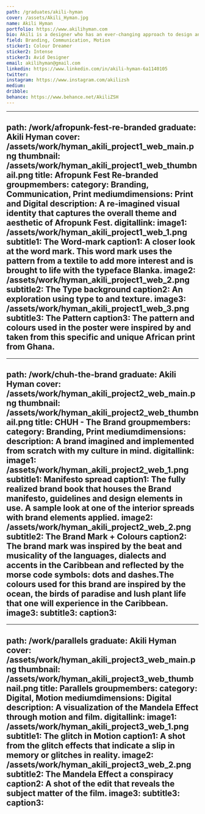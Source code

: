 ```yaml
---
path: /graduates/akili-hyman
cover: /assets/Akili_Hyman.jpg
name: Akili Hyman
portfolio: https://www.akilihyman.com
bio: Akili is a designer who has an ever-changing approach to design and uses experimentation as a key part in the implementation of her ideas. She is interested in creating pieces that are uniquely physical and digital that transcend the lines between digital and physical media.
field: Branding, Communication, Motion
sticker1: Colour Dreamer
sticker2: Intense
sticker3: Avid Designer 
email: akilihyman@gmail.com
linkedin: https://www.linkedin.com/in/akili-hyman-6a1140105
twitter:
instagram: https://www.instagram.com/akilizsh
medium:
dribble: 
behance: https://www.behance.net/AkiliZSH
---
```


---
path: /work/afropunk-fest-re-branded
graduate: Akili Hyman
cover: /assets/work/hyman_akili_project1_web_main.png
thumbnail: /assets/work/hyman_akili_project1_web_thumbnail.png
title: Afropunk Fest Re-branded
groupmembers:
category: Branding, Communication, Print
mediumdimensions: Print and Digital
description: A re-imagined visual identity that captures the overall theme and aesthetic of Afropunk Fest.
digitallink:
image1: /assets/work/hyman_akili_project1_web_1.png
subtitle1: The Word-mark
caption1: A closer look at the word mark. This word mark uses the pattern from a textile to add more interest and is brought to life with the typeface Blanka. 
image2: /assets/work/hyman_akili_project1_web_2.png
subtitle2: The Type background
caption2: An exploration using type to and texture.
image3: /assets/work/hyman_akili_project1_web_3.png
subtitle3: The Pattern
caption3: The pattern and colours used in the poster were inspired by and taken from this specific and unique African print from Ghana.
---

---
path: /work/chuh-the-brand 
graduate: Akili Hyman
cover: /assets/work/hyman_akili_project2_web_main.png
thumbnail: /assets/work/hyman_akili_project2_web_thumbnail.png
title: CHUH - The Brand 
groupmembers:
category: Branding, Print
mediumdimensions:
description: A brand imagined and implemented from scratch with my culture in mind.
digitallink:
image1: /assets/work/hyman_akili_project2_web_1.png
subtitle1: Manifesto spread
caption1: The fully realized brand book that houses the Brand manifesto, guidelines and design elements in use. A sample look at one of the interior spreads with brand elements applied.
image2: /assets/work/hyman_akili_project2_web_2.png
subtitle2: The Brand Mark + Colours
caption2: The brand mark was inspired by the beat and musicality of the languages, dialects and accents in the Caribbean and reflected by the morse code symbols: dots and dashes.The colours used for this brand are inspired by the ocean, the birds of paradise  and lush plant life that one will experience in the Caribbean.
image3:
subtitle3:
caption3:
---

---
path: /work/parallels
graduate: Akili Hyman
cover: /assets/work/hyman_akili_project3_web_main.png
thumbnail: /assets/work/hyman_akili_project3_web_thumbnail.png
title: Parallels
groupmembers:
category: Digital, Motion
mediumdimensions: Digital
description: A visualization of the Mandela Effect through motion and film.
digitallink:
image1: /assets/work/hyman_akili_project3_web_1.png
subtitle1: The glitch in Motion
caption1: A shot from the  glitch effects that indicate a slip in memory or glitches in reality.
image2: /assets/work/hyman_akili_project3_web_2.png
subtitle2: The Mandela Effect a conspiracy
caption2: A shot of the edit that reveals the subject matter of the film.
image3:
subtitle3:
caption3:
---
